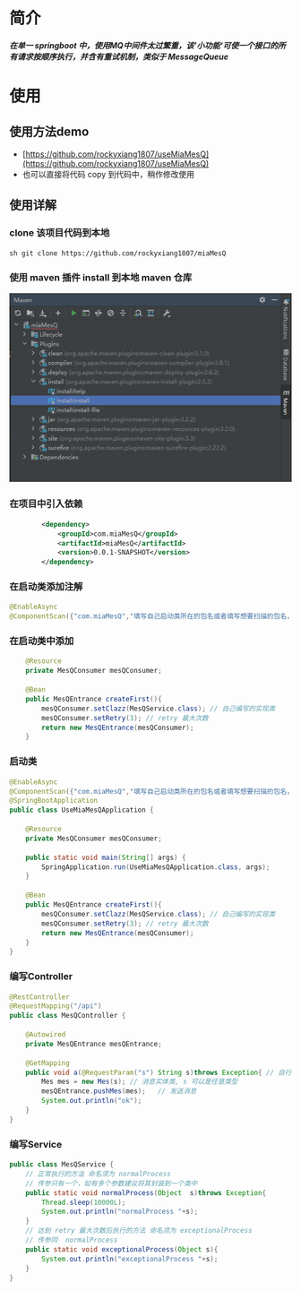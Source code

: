 # 简介
##### 在单一 springboot 中，使用MQ中间件太过繁重，该’小功能‘可使一个接口的所有请求按顺序执行，并含有重试机制，类似于 MessageQueue  
# 使用
## 使用方法demo
* [https://github.com/rockyxiang1807/useMiaMesQ](https://github.com/rockyxiang1807/useMiaMesQ)
* 也可以直接将代码 copy 到代码中，稍作修改使用

## 使用详解
### clone 该项目代码到本地
``sh
git clone https://github.com/rockyxiang1807/miaMesQ
``
### 使用 maven 插件 install 到本地 maven 仓库
![img.png](imgs/img.png)
### 在项目中引入依赖
```xml
        <dependency>
            <groupId>com.miaMesQ</groupId>
            <artifactId>miaMesQ</artifactId>
            <version>0.0.1-SNAPSHOT</version>
        </dependency>
```
### 在启动类添加注解
```java
@EnableAsync
@ComponentScan({"com.miaMesQ","填写自己启动类所在的包名或者填写想要扫描的包名，否则将不会扫描到自己所写的bean"})
```
### 在启动类中添加
```java
    @Resource
    private MesQConsumer mesQConsumer;

    @Bean
    public MesQEntrance createFirst(){
        mesQConsumer.setClazz(MesQService.class); // 自己编写的实现类
        mesQConsumer.setRetry(3); // retry 最大次数
        return new MesQEntrance(mesQConsumer);
    }
```
### 启动类
```java
@EnableAsync
@ComponentScan({"com.miaMesQ","填写自己启动类所在的包名或者填写想要扫描的包名，否则将不会扫描到自己所写的bean"})
@SpringBootApplication
public class UseMiaMesQApplication {

    @Resource
    private MesQConsumer mesQConsumer;

    public static void main(String[] args) {
        SpringApplication.run(UseMiaMesQApplication.class, args);
    }

    @Bean
    public MesQEntrance createFirst(){
        mesQConsumer.setClazz(MesQService.class); // 自己编写的实现类
        mesQConsumer.setRetry(3); // retry 最大次数
        return new MesQEntrance(mesQConsumer);
    }
}
```
### 编写Controller
```java
@RestController
@RequestMapping("/api")
public class MesQController {

    @Autowired
    private MesQEntrance mesQEntrance;

    @GetMapping
    public void a(@RequestParam("s") String s)throws Exception{ // 自行定义错误处理
        Mes mes = new Mes(s); // 消息实体类, s 可以是任意类型
        mesQEntrance.pushMes(mes);   // 发送消息
        System.out.println("ok");
    }
}
```
### 编写Service
```java
public class MesQService {
    // 正常执行的方法 命名须为 normalProcess
    // 传参只有一个，如有多个参数建议将其封装到一个类中
    public static void normalProcess(Object  s)throws Exception{
        Thread.sleep(10000L);
        System.out.println("normalProcess "+s);
    }
    // 达到 retry 最大次数后执行的方法 命名须为 exceptionalProcess
    // 传参同  normalProcess
    public static void exceptionalProcess(Object s){
        System.out.println("exceptionalProcess "+s);
    }
}
```


